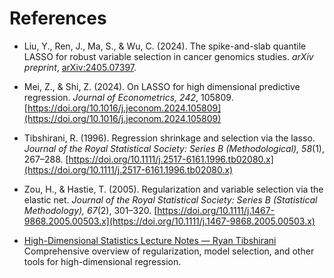 # References

- Liu, Y., Ren, J., Ma, S., & Wu, C. (2024). The spike-and-slab quantile LASSO for robust variable selection in cancer genomics studies. *arXiv preprint*, [arXiv:2405.07397](https://arxiv.org/abs/2405.07397).

- Mei, Z., & Shi, Z. (2024). On LASSO for high dimensional predictive regression. *Journal of Econometrics, 242*, 105809. [https://doi.org/10.1016/j.jeconom.2024.105809](https://doi.org/10.1016/j.jeconom.2024.105809)

- Tibshirani, R. (1996). Regression shrinkage and selection via the lasso. *Journal of the Royal Statistical Society: Series B (Methodological), 58*(1), 267–288. [https://doi.org/10.1111/j.2517-6161.1996.tb02080.x](https://doi.org/10.1111/j.2517-6161.1996.tb02080.x)

- Zou, H., & Hastie, T. (2005). Regularization and variable selection via the elastic net. *Journal of the Royal Statistical Society: Series B (Statistical Methodology), 67*(2), 301–320. [https://doi.org/10.1111/j.1467-9868.2005.00503.x](https://doi.org/10.1111/j.1467-9868.2005.00503.x)

- [High-Dimensional Statistics Lecture Notes — Ryan Tibshirani](https://www.stat.cmu.edu/~ryantibs/advmethods/notes/highdim.pdf)  
  Comprehensive overview of regularization, model selection, and other tools for high-dimensional regression.